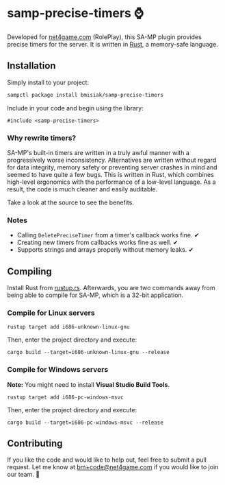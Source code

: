 # samp-precise-timers ⌚
Developed for [net4game.com](https://net4game.com) (RolePlay), this SA-MP plugin provides precise timers for the server. It is written in [Rust](https://rust-lang.org), a memory-safe language.


## Installation
Simply install to your project:
```bash
sampctl package install bmisiak/samp-precise-timers
```
Include in your code and begin using the library:

```pawn
#include <samp-precise-timers>
```

### Why rewrite timers?
SA-MP's built-in timers are written in a truly awful manner with a progressively worse inconsistency. Alternatives are written without regard for data integrity, memory safety or preventing server crashes in mind and seemed to have quite a few bugs. This is written in Rust, which combines high-level ergonomics with the performance of a low-level language. As a result, the code is much cleaner and easily auditable.

Take a look at the source to see the benefits.

### Notes
* Calling `DeletePreciseTimer` from a timer's callback works fine. ✔
* Creating new timers from callbacks works fine as well. ✔
* Supports strings and arrays properly without memory leaks. ✔

## Compiling
Install Rust from [rustup.rs](https://rustup.rs). Afterwards, you are two commands away from being able to compile for SA-MP, which is a 32-bit application.
### Compile for Linux servers

```
rustup target add i686-unknown-linux-gnu
```
Then, enter the project directory and execute:
```
cargo build --target=i686-unknown-linux-gnu --release
```
### Compile for Windows servers
**Note:** You might need to install **Visual Studio Build Tools**.
```
rustup target add i686-pc-windows-msvc
```
Then, enter the project directory and execute:
```
cargo build --target=i686-pc-windows-msvc --release
```
## Contributing
If you like the code and would like to help out, feel free to submit a pull request. Let me know at bm+code@net4game.com if you would like to join our team. 👋
